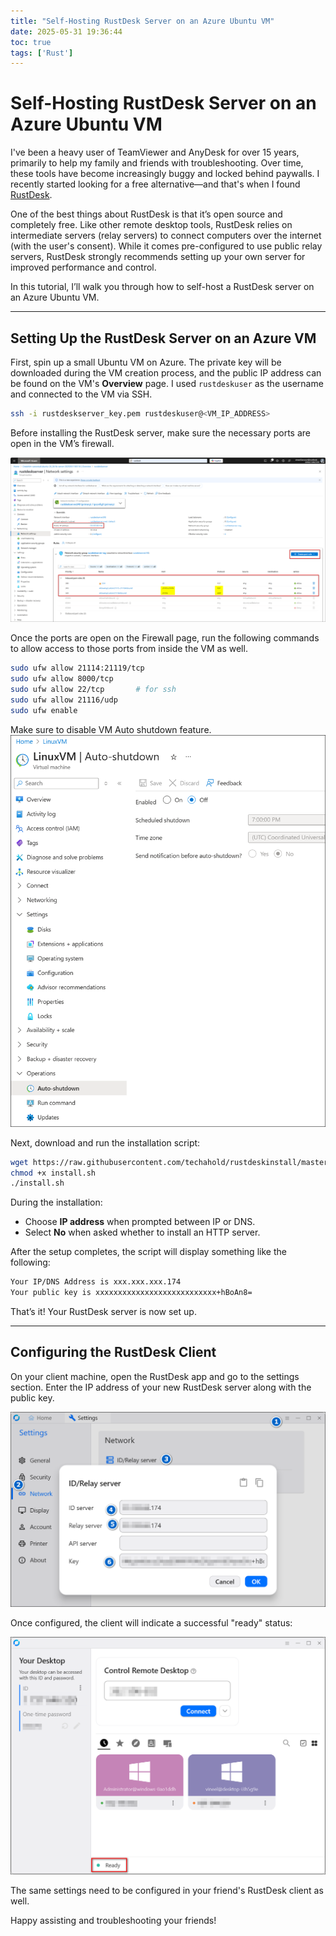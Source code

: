 ```yaml
---
title: "Self-Hosting RustDesk Server on an Azure Ubuntu VM"
date: 2025-05-31 19:36:44
toc: true
tags: ['Rust']
---
```


# Self-Hosting RustDesk Server on an Azure Ubuntu VM

I've been a heavy user of TeamViewer and AnyDesk for over 15 years, primarily to
help my family and friends with troubleshooting. Over time, these tools have
become increasingly buggy and locked behind paywalls. I recently started looking
for a free alternative—and that's when I found
[RustDesk](https://github.com/rustdesk/rustdesk).

One of the best things about RustDesk is that it’s open source and completely
free. Like other remote desktop tools, RustDesk relies on intermediate servers
(relay servers) to connect computers over the internet (with the user's
consent). While it comes pre-configured to use public relay servers, RustDesk
strongly recommends setting up your own server for improved performance and
control.

In this tutorial, I’ll walk you through how to self-host a RustDesk server on an
Azure Ubuntu VM.

---

## Setting Up the RustDesk Server on an Azure VM

First, spin up a small Ubuntu VM on Azure. The private key will be downloaded
during the VM creation process, and the public IP address can be found on the
VM's **Overview** page. I used `rustdeskuser` as the username and connected to
the VM via SSH.


```bash
ssh -i rustdeskserver_key.pem rustdeskuser@<VM_IP_ADDRESS>
```

Before installing the RustDesk server, make sure the necessary ports are open in
the VM’s firewall.

![Azure VM Firewall Ports](firewall_ports.png)

Once the ports are open on the Firewall page, run the following commands to
allow access to those ports from inside the VM as well.

```bash
sudo ufw allow 21114:21119/tcp
sudo ufw allow 8000/tcp
sudo ufw allow 22/tcp       # for ssh
sudo ufw allow 21116/udp
sudo ufw enable
```

Make sure to disable VM Auto shutdown feature.
![Disable Azure VM Auto Shutdown](autoshutdown.png)

Next, download and run the installation script:

```bash
wget https://raw.githubusercontent.com/techahold/rustdeskinstall/master/install.sh
chmod +x install.sh
./install.sh
```

During the installation:

* Choose **IP address** when prompted between IP or DNS.
* Select **No** when asked whether to install an HTTP server.

After the setup completes, the script will display something like the following:

```bash
Your IP/DNS Address is xxx.xxx.xxx.174
Your public key is xxxxxxxxxxxxxxxxxxxxxxxxxxx+hBoAn8=
```

That’s it! Your RustDesk server is now set up.

---

## Configuring the RustDesk Client

On your client machine, open the RustDesk app and go to the settings section.
Enter the IP address of your new RustDesk server along with the public key.

![Configure RustDesk Client](configure_rustdesk_client.png)

Once configured, the client will indicate a successful "ready" status:

![Successfully configure RustDesk](ready.png)

The same settings need to be configured in your friend's RustDesk client as well.

Happy assisting and troubleshooting your friends!
